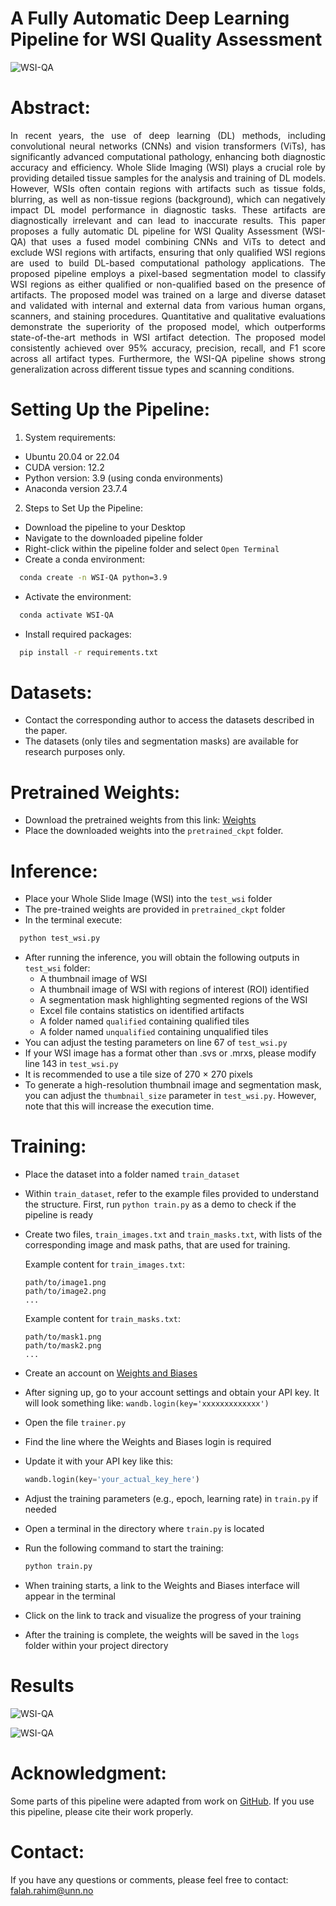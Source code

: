 # A Fully Automatic Deep Learning Pipeline for WSI Quality Assessment
![WSI-QA](./WSI-QA.bmp)
# Abstract: 
<p align="justify"> In recent years, the use of deep learning (DL) methods, including convolutional neural networks (CNNs) and vision transformers (ViTs), has significantly advanced computational pathology, enhancing both diagnostic accuracy and efficiency. Whole Slide Imaging (WSI) plays a crucial role by providing detailed tissue samples for the analysis and training of DL models. However, WSIs often contain regions with artifacts such as tissue folds, blurring, as well as non-tissue regions (background), which can negatively impact DL model performance in diagnostic tasks. These artifacts are diagnostically irrelevant and can lead to inaccurate results. This paper proposes a fully automatic DL pipeline for WSI Quality Assessment (WSI-QA) that uses a fused model combining CNNs and ViTs to detect and exclude WSI regions with artifacts, ensuring that only qualified WSI regions are used to build DL-based computational pathology applications. The proposed pipeline employs a pixel-based segmentation model to classify WSI regions as either qualified or non-qualified based on the presence of artifacts. The proposed model was trained on a large and diverse dataset and validated with internal and external data from various human organs, scanners, and staining procedures. Quantitative and qualitative evaluations demonstrate the superiority of the proposed model, which outperforms state-of-the-art methods in WSI artifact detection. The proposed model consistently achieved over 95% accuracy, precision, recall, and F1 score across all artifact types. Furthermore, the WSI-QA pipeline shows strong generalization across different tissue types and scanning conditions.

# Setting Up the Pipeline:
1. System requirements:
- Ubuntu 20.04 or 22.04
- CUDA version: 12.2
- Python version: 3.9 (using conda environments)
- Anaconda version 23.7.4

2. Steps to Set Up the Pipeline:
- Download the pipeline to your Desktop
- Navigate to the downloaded pipeline folder
- Right-click within the pipeline folder and select `Open Terminal`
- Create a conda environment:
```bash
  conda create -n WSI-QA python=3.9
```
- Activate the environment:
```bash
  conda activate WSI-QA
```
- Install required packages:
```bash
  pip install -r requirements.txt
```


# Datasets:

- Contact the corresponding author to access the datasets described in the paper.
- The datasets (only tiles and segmentation masks) are available for research purposes only.

# Pretrained Weights:

- Download the pretrained weights from this link: [Weights](https://drive.google.com/drive/folders/1HCp_OT15VIHu52xmaKltnktdRSVMQvfV?usp=share_link)
- Place the downloaded weights into the `pretrained_ckpt` folder.

# Inference:

- Place your Whole Slide Image (WSI) into the `test_wsi` folder
- The pre-trained weights are provided in `pretrained_ckpt` folder
- In the terminal execute:
```bash
  python test_wsi.py
```
- After running the inference, you will obtain the following outputs in `test_wsi` folder:
  - A thumbnail image of WSI
  - A thumbnail image of WSI with regions of interest (ROI) identified
  - A segmentation mask highlighting segmented regions of the WSI
  - Excel file contains statistics on identified artifacts
  - A folder named `qualified` containing qualified tiles
  - A folder named `unqualified` containing unqualified tiles
- You can adjust the testing parameters on line 67 of `test_wsi.py`
- If your WSI image has a format other than .svs or .mrxs, please modify line 143 in `test_wsi.py`
- It is recommended to use a tile size of 270 × 270 pixels
- To generate a high-resolution thumbnail image and segmentation mask, you can adjust the `thumbnail_size` parameter in `test_wsi.py`. However, note that this will increase the execution time.


# Training:

-  Place the dataset into a folder named `train_dataset`
- Within `train_dataset`, refer to the example files provided to understand the structure. First, run `python train.py` as a demo to check if the pipeline is ready 
- Create two files, `train_images.txt` and `train_masks.txt`, with lists of the corresponding image and mask paths, that are used for training.

     Example content for `train_images.txt`:
     ```
     path/to/image1.png
     path/to/image2.png
     ...
     ```
     Example content for `train_masks.txt`:
     ```
     path/to/mask1.png
     path/to/mask2.png
     ...
     ```
- Create an account on [Weights and Biases](https://docs.wandb.ai)
- After signing up, go to your account settings and obtain your API key. It will look something like: `wandb.login(key='xxxxxxxxxxxxx')`
- Open the file `trainer.py`
- Find the line where the Weights and Biases login is required
- Update it with your API key like this:
     ```python
     wandb.login(key='your_actual_key_here')
     ```
- Adjust the training parameters (e.g., epoch, learning rate) in `train.py` if needed
- Open a terminal in the directory where `train.py` is located
- Run the following command to start the training:
     ```bash
     python train.py
     ```
- When training starts, a link to the Weights and Biases interface will appear in the terminal
- Click on the link to track and visualize the progress of your training
- After the training is complete, the weights will be saved in the `logs` folder within your project directory

# Results 

![WSI-QA](./Performance-metrics.png)

![WSI-QA](./WSI-Segmentation.png)


# Acknowledgment:

Some parts of this pipeline were adapted from work on [GitHub](https://github.com/pengsl-lab/DHUnet). If you use this pipeline, please cite their work properly. 


# Contact: 
If you have any questions or comments, please feel free to contact: falah.rahim@unn.no
